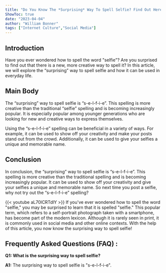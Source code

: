 ```yaml
---
title: "Do You Know The *Surprising* Way To Spell Selfie? Find Out Here!"
ShowToc: true 
date: "2023-04-04"
author: "William Bonner" 
tags: ["Internet Culture","Social Media"]
---
```

## Introduction

Have you ever wondered how to spell the word "selfie"? Are you surprised to find out that there is a new, more creative way to spell it? In this article, we will explore the “surprising” way to spell selfie and how it can be used in everyday life.

## Main Body

The “surprising” way to spell selfie is “s-e-l-f-i-e”. This spelling is more creative than the traditional “selfie” spelling and is becoming increasingly popular. It is especially popular among younger generations who are looking for new and creative ways to express themselves.

Using the “s-e-l-f-i-e” spelling can be beneficial in a variety of ways. For example, it can be used to show off your creativity and make your posts stand out from the crowd. Additionally, it can be used to give your selfies a unique and memorable name.

## Conclusion

In conclusion, the “surprising” way to spell selfie is “s-e-l-f-i-e”. This spelling is more creative than the traditional spelling and is becoming increasingly popular. It can be used to show off your creativity and give your selfies a unique and memorable name. So next time you post a selfie, why not try out the “s-e-l-f-i-e” spelling?

{{< youtube aL70lCRTdlY >}} 
If you've ever wondered how to spell the word "selfie," you may be surprised to learn that it is spelled "selfie." This popular term, which refers to a self-portrait photograph taken with a smartphone, has become part of the modern lexicon. Although it is rarely seen in print, it is commonly used in social media and other online contexts. With the help of this article, you now know the surprising way to spell selfie!

## Frequently Asked Questions (FAQ) :
**Q1: What is the surprising way to spell selfie?**

**A1:** The surprising way to spell selfie is "s-e-l-f-i-e".





